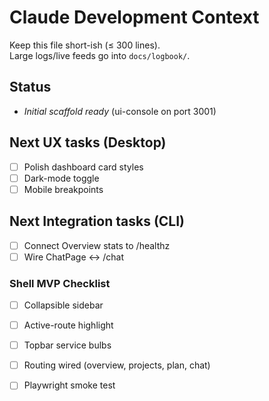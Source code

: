# Claude Development Context

Keep this file short-ish (≤ 300 lines).  
Large logs/live feeds go into `docs/logbook/`.

## Status
- *Initial scaffold ready* (ui-console on port 3001)

## Next UX tasks (Desktop)
- [ ] Polish dashboard card styles
- [ ] Dark-mode toggle
- [ ] Mobile breakpoints

## Next Integration tasks (CLI)
- [ ] Connect Overview stats to /healthz
- [ ] Wire ChatPage ↔ /chat

### Shell MVP Checklist
- [ ] Collapsible sidebar
- [ ] Active-route highlight
- [ ] Topbar service bulbs
- [ ] Routing wired (overview, projects, plan, chat)
- [ ] Playwright smoke test

